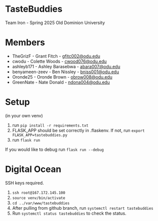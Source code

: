 # TasteBuddies
Team Iron - Spring 2025
Old Dominion University

# Members
  - TheGrizF - Grant Fitch - gfitc002@odu.edu
  - cwodu - Colette Woods - cwood076@odu.edu
  - ashleyb171 - Ashley Barasebwa - abara007@odu.edu
  - benyameen-zeev - Ben Nissley - bniss001@odu.edu
  - Oronde25 - Oronde Brown - obrow008@odu.edu
  - GreenNate - Nate Donald - ndona004@odu.edu

# Setup
(in your own venv)
1. run `pip install -r requirements.txt`
2. FLASK_APP should be set correctly in .flaskenv. If not, run `export FLASK_APP=tastebuddies.py`
3. run `flask run`

If you would like to debug  run `flask run --debug`

# Digital Ocean
SSH keys required.

1. `ssh root@167.172.145.100`
2. `source venv/bin/activate`
3. `cd ../var/www/tastebuddies`
4. After pulling from github branch, run `systemctl restart tastebuddies`
5. Run `systemctl status tastebuddies` to check the status. 